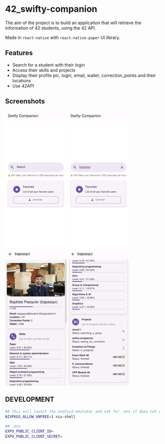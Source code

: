 # 42_swifty-companion

The aim of the project is to build an application that will retrieve the information of 42 students,
using the 42 API. 

Made in `react-native` with `react-native-paper` UI library.

## Features

- Search for a student with their login
- Access their skills and projects
- Display their profile pic, login, email, wallet, correction_points and their locations
- Use 42API

## Screenshots

<div>
    <img src="./screenshots/main.png" width="200" >
    <img src="./screenshots/searchmain.png" width="200">
    <img src="./screenshots/userscreen1.png" width="200" >
    <img src="./screenshots/userscreen2.png" width="200">
</div>


## DEVELOPMENT

```bash
## this will launch the android emulator and ask for .env if does not exist
NIXPKGS_ALLOW_UNFREE=1 nix-shell
```

```bash
## .env
EXPO_PUBLIC_CLIENT_ID=
EXPO_PUBLIC_CLIENT_SECRET=
```

